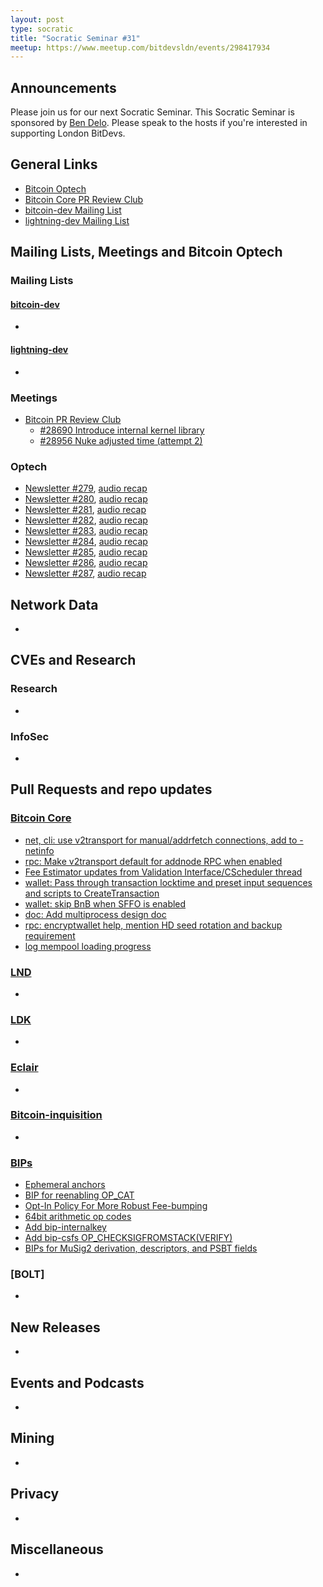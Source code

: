 ```yaml
---
layout: post
type: socratic
title: "Socratic Seminar #31"
meetup: https://www.meetup.com/bitdevsldn/events/298417934
---
```


## Announcements

Please join us for our next Socratic Seminar. This Socratic Seminar is sponsored by [Ben Delo](https://twitter.com/bendelo).
Please speak to the hosts if you're interested in supporting London BitDevs.

## General Links

* [Bitcoin Optech](https://bitcoinops.org)
* [Bitcoin Core PR Review Club](https://bitcoincore.reviews)
* [bitcoin-dev Mailing List](https://lists.linuxfoundation.org/pipermail/bitcoin-dev)
* [lightning-dev Mailing List](https://lists.linuxfoundation.org/pipermail/lightning-dev)

## Mailing Lists, Meetings and Bitcoin Optech
### Mailing Lists
#### [bitcoin-dev](https://lists.linuxfoundation.org/pipermail/bitcoin-dev)
-

#### [lightning-dev](https://lists.linuxfoundation.org/pipermail/lightning-dev)
-

### Meetings
- [Bitcoin PR Review Club](https://bitcoincore.reviews)
  - [#28690 Introduce internal kernel library](https://bitcoincore.reviews/28690)
  - [#28956 Nuke adjusted time (attempt 2)](https://bitcoincore.reviews/28956)

### Optech
- [Newsletter #279](https://bitcoinops.org/en/newsletters/2023/11/29/), [audio recap](https://bitcoinops.org/en/podcast/2023/11/30/)
- [Newsletter #280](https://bitcoinops.org/en/newsletters/2023/12/06/), [audio recap](https://bitcoinops.org/en/podcast/2023/12/07/)
- [Newsletter #281](https://bitcoinops.org/en/newsletters/2023/12/13/), [audio recap](https://bitcoinops.org/en/podcast/2023/12/14/)
- [Newsletter #282](https://bitcoinops.org/en/newsletters/2023/12/20/), [audio recap](https://bitcoinops.org/en/podcast/2023/12/21/)
- [Newsletter #283](https://bitcoinops.org/en/newsletters/2023/12/27/), [audio recap](https://bitcoinops.org/en/podcast/2023/12/28/)
- [Newsletter #284](https://bitcoinops.org/en/newsletters/2024/01/03/), [audio recap](https://bitcoinops.org/en/podcast/2024/01/04/)
- [Newsletter #285](https://bitcoinops.org/en/newsletters/2024/01/10/), [audio recap](https://bitcoinops.org/en/podcast/2024/01/11/)
- [Newsletter #286](https://bitcoinops.org/en/newsletters/2024/01/17/), [audio recap](https://bitcoinops.org/en/podcast/2024/01/18/)
- [Newsletter #287](https://bitcoinops.org/en/newsletters/2024/01/24/), [audio recap](https://bitcoinops.org/en/podcast/2024/01/25/)

## Network Data
-

## CVEs and Research
### Research
-

### InfoSec
-

## Pull Requests and repo updates
### [Bitcoin Core](https://github.com/bitcoin/bitcoin)
<!--- Link to query merged PRs since YYYY-MM-DD sorted by descending activity: https://github.com/bitcoin/bitcoin/pulls?page=1&q=is%3Apr+is%3Aclosed+merged%3A%3EYYYY-MM-DD+sort%3Acomments-desc -->
- [net, cli: use v2transport for manual/addrfetch connections, add to -netinfo](https://github.com/bitcoin/bitcoin/pull/29058)
- [rpc: Make v2transport default for addnode RPC when enabled](https://github.com/bitcoin/bitcoin/pull/29239)
- [Fee Estimator updates from Validation Interface/CScheduler thread](https://github.com/bitcoin/bitcoin/pull/28368)
- [wallet: Pass through transaction locktime and preset input sequences and scripts to CreateTransaction](https://github.com/bitcoin/bitcoin/pull/25273)
- [wallet: skip BnB when SFFO is enabled](https://github.com/bitcoin/bitcoin/pull/28994)
- [doc: Add multiprocess design doc](https://github.com/bitcoin/bitcoin/pull/28978)
- [rpc: encryptwallet help, mention HD seed rotation and backup requirement](https://github.com/bitcoin/bitcoin/pull/28980)
- [log mempool loading progress](https://github.com/bitcoin/bitcoin/pull/29227)

### [LND](https://github.com/lightningnetwork/lnd)
-

### [LDK](https://github.com/lightningdevkit/rust-lightning)
-

### [Eclair](https://github.com/ACINQ/eclair)
-

### [Bitcoin-inquisition](https://github.com/bitcoin-inquisition/bitcoin)
-

### [BIPs](https://github.com/bitcoin/bips)
- [Ephemeral anchors](https://github.com/bitcoin/bips/pull/1524)
- [BIP for reenabling OP\_CAT](https://github.com/bitcoin/bips/pull/1525)
- [Opt-In Policy For More Robust Fee-bumping](https://github.com/bitcoin/bips/pull/1541)
- [64bit arithmetic op codes](https://github.com/bitcoin/bips/pull/1538)
- [Add bip-internalkey](https://github.com/bitcoin/bips/pull/1534)
- [Add bip-csfs OP\_CHECKSIGFROMSTACK(VERIFY)](https://github.com/bitcoin/bips/pull/1535)
- [BIPs for MuSig2 derivation, descriptors, and PSBT fields](https://github.com/bitcoin/bips/pull/1540)

### [BOLT]
-

## New Releases
-

## Events and Podcasts
-

## Mining
-

## Privacy
-

## Miscellaneous
-

